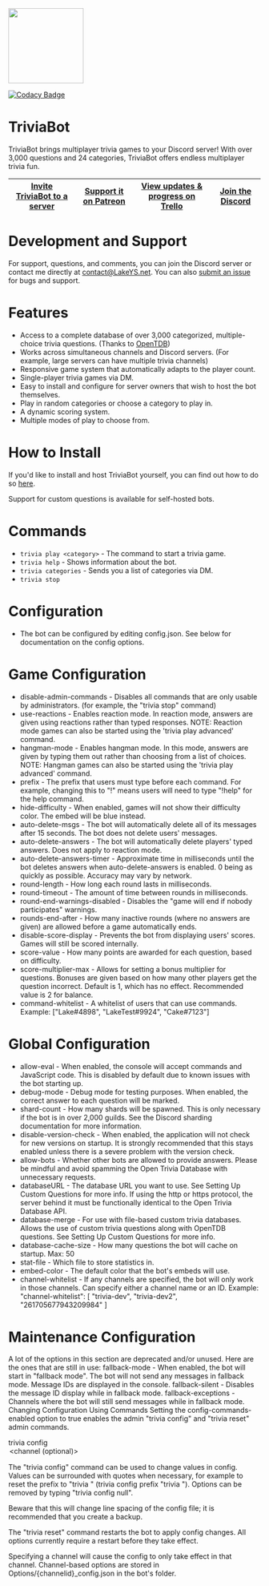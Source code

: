 <img src=http://lakeys.net/triviabot/profile_t.png width=150 height=150>

[![Codacy Badge](https://api.codacy.com/project/badge/Grade/2f6bcffc370943d4954606feb26e5873)](https://app.codacy.com/app/Lake/Discord-Trivia-Bot?utm_source=github.com&utm_medium=referral&utm_content=LakeYS/Discord-Trivia-Bot&utm_campaign=badger)

# TriviaBot
TriviaBot brings multiplayer trivia games to your Discord server! With over 3,000 questions and 24 categories, TriviaBot offers endless multiplayer trivia fun.

[__Invite TriviaBot to a server__](https://discordapp.com/oauth2/authorize?client_id=337654994461261825&scope=bot) | [Support it on Patreon](https://www.patreon.com/LakeYS) | [View updates & progress on Trello](https://trello.com/b/8QQm4ZPe/triviabot) | [Join the Discord](https://discord.gg/s3vCQba)
------------ | ------------- | ------------- | -------------

# Development and Support
For support, questions, and comments, you can join the Discord server or contact me directly at contact@LakeYS.net. You can also [submit an issue](https://github.com/LakeYS/Discord-Trivia-Bot/issues/new) for bugs and support.

# Features
- Access to a complete database of over 3,000 categorized, multiple-choice trivia questions. (Thanks to [OpenTDB](https://opentdb.com))
- Works across simultaneous channels and Discord servers. (For example, large servers can have multiple trivia channels)
- Responsive game system that automatically adapts to the player count.
- Single-player trivia games via DM.
- Easy to install and configure for server owners that wish to host the bot themselves.
- Play in random categories or choose a category to play in.
- A dynamic scoring system.
- Multiple modes of play to choose from.

# How to Install
If you'd like to install and host TriviaBot yourself, you can find out how to do so [here](http://lakeys.net/triviabot/install.html).

Support for custom questions is available for self-hosted bots.

# Commands
- `trivia play <category>` - The command to start a trivia game.
- `trivia help` - Shows information about the bot.
- `trivia categories` - Sends you a list of categories via DM.
- `trivia stop`

# Configuration
- The bot can be configured by editing config.json. See below for documentation on the config options.

# Game Configuration
- disable-admin-commands - Disables all commands that are only usable by administrators. (for example, the "trivia stop" command)
- use-reactions - Enables reaction mode. In reaction mode, answers are given using reactions rather than typed responses. NOTE: Reaction mode games can also be started using the 'trivia play advanced' command.
- hangman-mode - Enables hangman mode. In this mode, answers are given by typing them out rather than choosing from a list of choices. NOTE: Hangman games can also be started using the 'trivia play advanced' command.
- prefix - The prefix that users must type before each command. For example, changing this to "!" means users will need to type "!help" for the help command.
- hide-difficulty - When enabled, games will not show their difficulty color. The embed will be blue instead.
- auto-delete-msgs - The bot will automatically delete all of its messages after 15 seconds. The bot does not delete users' messages.
- auto-delete-answers - The bot will automatically delete players' typed answers. Does not apply to reaction mode.
- auto-delete-answers-timer - Approximate time in milliseconds until the bot deletes answers when auto-delete-answers is enabled. 0 being as quickly as possible. Accuracy may vary by network.
- round-length - How long each round lasts in milliseconds.
- round-timeout - The amount of time between rounds in milliseconds.
- round-end-warnings-disabled - Disables the "game will end if nobody participates" warnings.
- rounds-end-after - How many inactive rounds (where no answers are given) are allowed before a game automatically ends.
- disable-score-display - Prevents the bot from displaying users' scores. Games will still be scored internally.
- score-value - How many points are awarded for each question, based on difficulty.
- score-multiplier-max - Allows for setting a bonus multiplier for questions. Bonuses are given based on how many other players get the question incorrect. Default is 1, which has no effect. Recommended value is 2 for balance.
- command-whitelist - A whitelist of users that can use commands. 
Example: ["Lake#4898", "LakeTest#9924", "Cake#7123"]

# Global Configuration
- allow-eval - When enabled, the console will accept commands and JavaScript code. This is disabled by default due to known issues with the bot starting up.
- debug-mode - Debug mode for testing purposes. When enabled, the correct answer to each question will be marked.
- shard-count - How many shards will be spawned. This is only necessary if the bot is in over 2,000 guilds. See the Discord sharding documentation for more information.
- disable-version-check - When enabled, the application will not check for new versions on startup. It is strongly recommended that this stays enabled unless there is a severe problem with the version check.
- allow-bots - Whether other bots are allowed to provide answers. Please be mindful and avoid spamming the Open Trivia Database with unnecessary requests.
- databaseURL - The database URL you want to use. See Setting Up Custom Questions for more info. If using the http or https protocol, the server behind it must be functionally identical to the Open Trivia Database API.
- database-merge - For use with file-based custom trivia databases. Allows the use of custom trivia questions along with OpenTDB questions. See Setting Up Custom Questions for more info.
- database-cache-size - How many questions the bot will cache on startup. Max: 50
- stat-file - Which file to store statistics in.
- embed-color - The default color that the bot's embeds will use.
- channel-whitelist - If any channels are specified, the bot will only work in those channels. Can specify either a channel name or an ID. Example: "channel-whitelist": [ "trivia-dev", "trivia-dev2", "261705677943209984" ]

# Maintenance Configuration
A lot of the options in this section are deprecated and/or unused. Here are the ones that are still in use:
fallback-mode - When enabled, the bot will start in "fallback mode". The bot will not send any messages in fallback mode. Message IDs are displayed in the console.
fallback-silent - Disables the message ID display while in fallback mode.
fallback-exceptions - Channels where the bot will still send messages while in fallback mode.
Changing Configuration Using Commands
Setting the config-commands-enabled option to true enables the admin "trivia config" and "trivia reset" admin commands.

trivia config <option> <value> <channel (optional)>

The "trivia config" command can be used to change values in config. Values can be surrounded with quotes when necessary, for example to reset the prefix to "trivia " (trivia config prefix "trivia "). Options can be removed by typing "trivia config null".

Beware that this will change line spacing of the config file; it is recommended that you create a backup.

The "trivia reset" command restarts the bot to apply config changes. All options currently require a restart before they take effect.

Specifying a channel will cause the config to only take effect in that channel. Channel-based options are stored in Options/{channelid}_config.json in the bot's folder.
